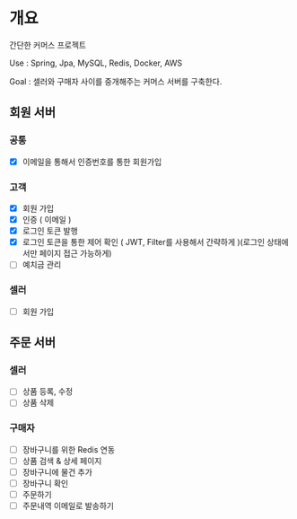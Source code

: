 # 개요
간단한 커머스 프로젝트

Use : Spring, Jpa, MySQL, Redis, Docker, AWS

Goal : 셀러와 구매자 사이를 중개해주는 커머스 서버를 구축한다.


## 회원 서버

### 공통
- [x]  이메일을 통해서 인증번호를 통한 회원가입

### 고객
- [x]  회원 가입
- [x]  인증 ( 이메일 )
- [x]  로그인 토큰 발행
- [x]  로그인 토큰을 통한 제어 확인 ( JWT, Filter를 사용해서 간략하게 )(로그인 상태에서만 페이지 접근 가능하게)
- [ ]  예치금 관리
 
### 셀러
- [ ]  회원 가입


## 주문 서버

### 셀러
- [ ]  상품 등록, 수정
- [ ]  상품 삭제

### 구매자
- [ ]  장바구니를 위한 Redis 연동
- [ ]  상품 검색 & 상세 페이지
- [ ]  장바구니에 물건 추가
- [ ]  장바구니 확인
- [ ]  주문하기
- [ ]  주문내역 이메일로 발송하기
